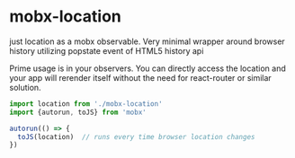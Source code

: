 # mobx-location
just location as a mobx observable. Very minimal wrapper around browser history utilizing popstate event of HTML5 history api

Prime usage is in your observers. You can directly access the location and your app will rerender itself without the need for react-router or similar solution.

```javascript
import location from './mobx-location'
import {autorun, toJS} from 'mobx'

autorun(() => {
  toJS(location)  // runs every time browser location changes
})
```